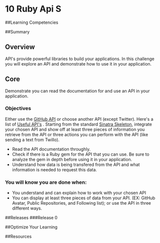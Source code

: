 # 10 Ruby Api S 
 
##Learning Competencies 

##Summary 

 ## Overview

API's provide powerful libraries to build your applications.  In this challenge you will explore an API and demonstrate how to use it in your application. 

## Core
Demonstrate you can read the documentation for and use an API in your application.

### Objectives

Either use the [GitHub API]( http://developer.github.com/v3/libraries/) or choose another API (except Twitter).  Here's a list of [Useful API's](http://www.programmableweb.com/apis ) .  Starting from the standard [Sinatra Skeleton](http://cl.ly/2n3D2V0R0L2f ), integrate your chosen API and show off at least three pieces of information you retrieve from the API or three actions you can perform with the API (like sending a text from Twillo).

* Read the API documentation throughly.
* Check if there is a Ruby gem for the API that you can use. Be sure to analyze the gem in depth before using it in your application.
* Understand how data is being transfered from the API and what information is needed to request this data.


### You will know you are done when:

* You understand and can explain how to work with your chosen API
* You can display at least three pieces of data from your API. (EX: GitHub Avatar, Public Repositories, and Following list); or use the API in three different ways. 



 

##Releases
###Release 0 

##Optimize Your Learning 

##Resources